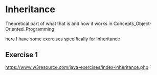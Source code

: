 # Inheritance 
Theoretical part of what that is and how it works in Concepts_Object-Oriented_Programming

here I have some exercises specifically for Inheritance 

## Exercise 1 

https://www.w3resource.com/java-exercises/index-inheritance.php
